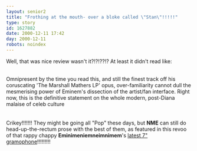 ```yaml
---
layout: senior2
title: "Frothing at the mouth- over a bloke called \"Stan\"!!!!!"
type: story
id: 1627882
date: 2000-12-11 17:42
day: 2000-12-11
robots: noindex
---
```

Well, that was nice review wasn't it?!?!??!? At least it didn't read like:<br/><br/><div class="quote">Omnipresent by the time you read this, and still the finest track off his coruscating 'The Marshall Mathers LP' opus, over-familiarity cannot dull the mesmerising power of Eminem's dissection of the artist/fan interface. Right now, this is the definitive statement on the whole modern, post-Diana malaise of celeb culture</div><br/><br/>Crikey!!!!!!! They might be going all "Pop" these days, but <b>NME</b> can still do head-up-the-rectum prose with the best of them, as featured in this revoo of that rappy chappy <b>Eminimeniemneimnimem</b>'s <a href="http://nme.com/NME/External/Reviews/Reviews_Story/0,1069,6428,00.html">latest 7" gramophone</a>!!!!!!!!!
